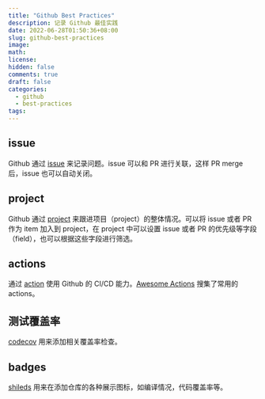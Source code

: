 ```yaml
---
title: "Github Best Practices"
description: 记录 Github 最佳实践
date: 2022-06-28T01:50:36+08:00
slug: github-best-practices
image:
math:
license:
hidden: false
comments: true
draft: false
categories:
  - github
  - best-practices
tags:
---
```


## issue

Github 通过 [issue](https://docs.github.com/en/issues) 来记录问题。issue 可以和 PR 进行关联，这样 PR merge 后，issue 也可以自动关闭。

## project

Github 通过 [project](https://docs.github.com/en/issues/trying-out-the-new-projects-experience/about-projects) 来跟进项目（project）的整体情况。可以将 issue 或者 PR 作为 item 加入到 project，在 project 中可以设置 issue 或者 PR 的优先级等字段（field），也可以根据这些字段进行筛选。

## actions

通过 [action](../use-github-actions/) 使用 Github 的 CI/CD 能力。[Awesome Actions](https://github.com/sdras/awesome-actions) 搜集了常用的 actions。

## 测试覆盖率

[codecov](https://github.com/codecov/codecov-action) 用来添加相关覆盖率检查。

## badges

[shileds](https://github.com/badges/shields) 用来在添加仓库的各种展示图标，如编译情况，代码覆盖率等。
